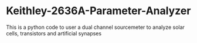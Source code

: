 # Keithley-2636A-Parameter-Analyzer
This is a python code to user a dual channel sourcemeter to analyze solar cells, transistors and artificial synapses

